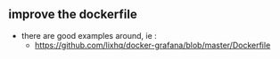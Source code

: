 ## improve the dockerfile
- there are good examples around, ie :   
    - https://github.com/lixhq/docker-grafana/blob/master/Dockerfile
